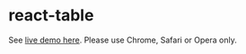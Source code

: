 # react-table

See [live demo here](http://less.azurewebsites.net/). Please use Chrome, Safari or Opera only.
